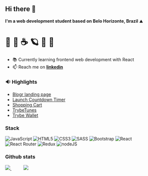 ## Hi there 👋

<strong>I'm a web development student based on Belo Horizonte, Brazil</strong> ⛰️
#  🧗‍ 🥾  ☕  🪐  🐶 🛫

- 📚 Currently learning frontend web development with React 
- 📫 Reach me on <strong>[linkedin](http://www.linkedin.com/in/renato-dourado-b1b301112)</strong>

###  :sound: Highlights 
  - [Blogr landing page](https://github.com/RenatoDourad0/Project_Blogr_Landing_Page_FrontendMentor)
  - [Launch Countdown Timer](https://github.com/RenatoDourad0/Project_Launch_Countdown_Timer_FrontendMentor)
  - [Shopping Cart](https://github.com/RenatoDourad0/Project_Shopping_Cart_Trybe)
  - [TrybeTunes](https://github.com/RenatoDourad0/Project_TrybeTunes)
  - [Trybe Wallet](https://github.com/RenatoDourad0/Trybe_Wallet_Project)
    
  ### Stack
  ![JavaScript](https://img.shields.io/badge/javascript-%23323330.svg?style=for-the-badge&logo=javascript&logoColor=%23F7DF1E)
  ![HTML5](https://img.shields.io/badge/html5-%23E34F26.svg?style=for-the-badge&logo=html5&logoColor=white)
  ![CSS3](https://img.shields.io/badge/css3-%231572B6.svg?style=for-the-badge&logo=css3&logoColor=white)
  ![SASS](https://img.shields.io/badge/SASS-hotpink.svg?style=for-the-badge&logo=SASS&logoColor=white)
  ![Bootstrap](https://img.shields.io/badge/bootstrap-%23563D7C.svg?style=for-the-badge&logo=bootstrap&logoColor=white)
  ![React](https://img.shields.io/badge/react-%2320232a.svg?style=for-the-badge&logo=react&logoColor=%2361DAFB)
  ![React Router](https://img.shields.io/badge/React_Router-CA4245?style=for-the-badge&logo=react-router&logoColor=white)
  ![Redux](https://img.shields.io/badge/redux-%23593d88.svg?style=for-the-badge&logo=redux&logoColor=white)
  ![nodeJS]( https://img.shields.io/badge/Node.js-339933?style=for-the-badge&logo=nodedotjs&logoColor=white)
  
  <!--
  Jest
  RTL
  -->

  ### Github stats
<div>
  <a href="#">
    <img align="bottom" src="https://github-readme-stats.vercel.app/api/top-langs/?username=RenatoDourad0&layout=compact"/>
  </a>
   &nbsp &nbsp &nbsp &nbsp &nbsp
  <a href="#">
    <img align="bottom" src="https://github-readme-stats.vercel.app/api?username=RenatoDourad0&hide_rank=true&hide=stars,contribs&hide_title=true"/>
  </a>
</div>

<!--
[![Anurag's GitHub stats](https://github-readme-stats.vercel.app/api?username=RenatoDourad0&show_icons=true)](https://github.com/anuraghazra/github-readme-stats)
[![Top Langs](https://github-readme-stats.vercel.app/api/top-langs/?username=RenatoDourad0)](https://github.com/anuraghazra/github-readme-stats)

**RenatoDourad0/RenatoDourad0** is a ✨ _special_ ✨ repository because its `README.md` (this file) appears on your GitHub profile.

Here are some ideas to get you started:

- 🔭 I’m currently working on ...
- 🌱 I’m currently learning ...
- 👯 I’m looking to collaborate on ...
- 🤔 I’m looking for help with ...
- 💬 Ask me about ...
- 📫 How to reach me: ...
- 😄 Pronouns: ...
- ⚡ Fun fact: ...
-->
